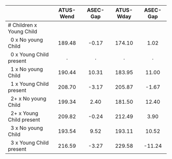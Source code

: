 
|                      |    ATUS-Wend |     ASEC-Gap |    ATUS-Wday |     ASEC-Gap |
| -------------------- | :----------: | :----------: | :----------: | :----------: |
| # Children x Young Child |              |              |              |              |
| &nbsp;&nbsp;0 x No young Child |       189.48 |        -0.17 |       174.10 |         1.02 |
| &nbsp;&nbsp;0 x Young Child present |            . |            . |            . |            . |
| &nbsp;&nbsp;1 x No young Child |       190.44 |        10.31 |       183.95 |        11.00 |
| &nbsp;&nbsp;1 x Young Child present |       208.70 |        -3.17 |       205.87 |        -1.67 |
| &nbsp;&nbsp;2+ x No young Child |       199.34 |         2.40 |       181.50 |        12.40 |
| &nbsp;&nbsp;2+ x Young Child present |       209.82 |        -0.24 |       212.49 |         3.90 |
| &nbsp;&nbsp;3 x No young Child |       193.54 |         9.52 |       193.11 |        10.52 |
| &nbsp;&nbsp;3 x Young Child present |       216.59 |        -3.27 |       229.58 |       -11.24 |

